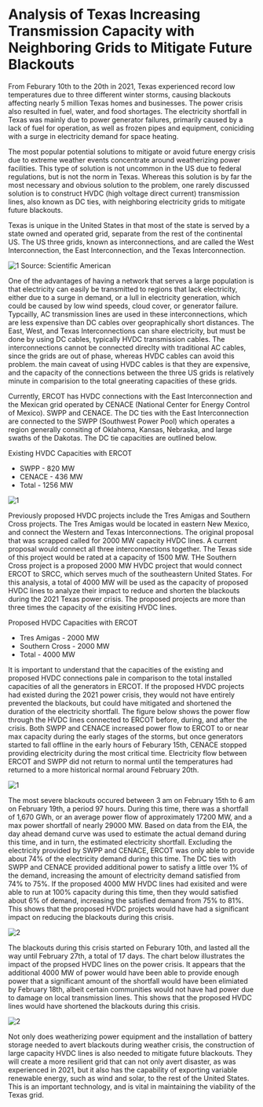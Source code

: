 # Analysis of Texas Increasing Transmission Capacity with Neighboring Grids to Mitigate Future Blackouts

From Feburary 10th to the 20th in 2021, Texas experienced record low temperatures due to three different winter storms, causing blackouts affecting nearly 5 million Texas homes and businesses. The power crisis also resulted in fuel, water, and food shortages. The electricity shortfall in Texas was mainly due to power generator failures, primarily caused by a lack of fuel for operation, as well as frozen pipes and equipment, coniciding with a surge in electricity demand for space heating.

The most popular potential solutions to mitigate or avoid future energy crisis due to extreme weather events concentrate around weatherizing power facilities. This type of solution is not uncommon in the US due to federal regulations, but is not the norm in Texas. Whereas this solution is by far the most necessary and obvious solution to the problem, one rarely discussed solution is to construct HVDC (high voltage direct current) transmission lines, also known as DC ties, with neighboring electricity grids to mitigate future blackouts.

Texas is unique in the United States in that most of the state is served by a state owned and operated grid, separate from the rest of the continental US. The US three grids, known as interconnections, and are called the West Interconnection, the East Interconnection, and the Texas Interconnection. 

![1](/jpeg/us_interconnections.jpeg)
Source: Scientific American

One of the advantages of having a network that serves a large population is that electricity can easily be transmitted to regions that lack electricity, either due to a surge in demand, or a lull in electricity generation, which could be caused by low wind speeds, cloud cover, or generator failure. Typcailly, AC transmission lines are used in these interconnections, which are less expensive than DC cables over geopraphically short distances. The East, West, and Texas Interconnections can share electricity, but must be done by using DC cables, typically HVDC transmission cables. The interconnections cannot be connected direclty with traditional AC cables, since the grids are out of phase, whereas HVDC cables can avoid this problem. the main caveat of using HVDC cables is that they are expensive, and the capacity of the connections between the three US grids is relatively minute in comparision to the total gneerating capacities of these grids. 

Currently, ERCOT has HVDC connections with the East Interconnection and the Mexican grid operated by CENACE (National Center for Energy Control of Mexico). 
SWPP and CENACE. The DC ties with the East Interconnection are connected to the SWPP (Southwest Power Pool) which operates a region generally consiting of Oklahoma, Kansas, Nebraska, and large swaths of the Dakotas. The DC tie capacities are outlined below.

Existing HVDC Capacities with ERCOT
* SWPP - 820 MW
* CENACE - 436 MW
* Total - 1256 MW

![1](/jpeg/ercot.jpeg)

Previously proposed HVDC projects include the Tres Amigas and Southern Cross projects. The Tres Amigas would be located in eastern New Mexico, and connect the Western and Texas Interconnections. The original proposal that was scrapped called for 2000 MW capacity HVDC lines. A current proposal would connect all three interconnections together. The Texas side of this project would be rated at a capacity of 1500 MW. THe Southern Cross project is a proposed 2000 MW HVDC project that would connect ERCOT to SRCC, which serves much of the southeastern United States. For this analysis, a total of 4000 MW will be used as the capacity of proposed HVDC lines to analyze their impact to reduce and shorten the blackouts during the 2021 Texas power crisis. The proposed projects are more than three times the capacity of the exisiting HVDC lines.

Proposed HVDC Capacities with ERCOT
* Tres Amigas - 2000 MW
* Southern Cross - 2000 MW
* Total - 4000 MW

It is important to understand that the capacities of the existing and proposed HVDC connections pale in comparison to the total installed capacities of all the generators in ERCOT. If the proposed HVDC projects had existed during the 2021 power crisis, they would not have entirely prevented the blackouts, but could have mitigated and shortened the duration of the electricity shortfall. The figure below shows the power flow through the HVDC lines connected to ERCOT before, during, and after the crisis. Both SWPP and CENACE increased power flow to ERCOT to or near max capacity during the early stages of the storms, but once generators started to fall offline in the early hours of Feburary 15th, CENACE stopped providing electricity during the most critical time. Electricity flow between ERCOT and SWPP did not return to normal until the temperatures had returned to a more historical normal around February 20th. 

![1](/png/Figure_10.png)

The most severe blackouts occured between 3 am on February 15th to 6 am on February 19th, a period 97 hours. During this time, there was a shortfall of 1,670 GWh, or an average power flow of approximately 17200 MW, and a max power shortfall of nearly 29000 MW. Based on data from the EIA, the day ahead demand curve was used to estimate the actual demand during this time, and in turn, the estimated electricity shortfall. Excluding the electricity provided by SWPP and CENACE, ERCOT was only able to provide about 74% of the electricity demand during this time. The DC ties with SWPP and CENACE provided additional power to satisfy a little over 1% of the demand, increasing the amount of electricity demand satisfied from 74% to 75%. If the proposed 4000 MW HVDC lines had exisited and were able to run at 100% capacity during this time, then they would satisfied about 6% of demand, increasing the satisfied demand from 75% to 81%. This shows that the proposed HVDC projects would have had a significant impact on reducing the blackouts during this crisis. 

![2](/png/Figure_8.png)

The blackouts during this crisis started on Feburary 10th, and lasted all the way until February 27th, a total of 17 days. The chart below illustrates the impact of the propsed HVDC lines on the power crisis. It appears that the additional 4000 MW of power would have been able to provide enough power that a significant amount of the shortfall would have been elimiated by February 18th, albeit certain communities would not have had power due to damage on local transmission lines. This shows that the proposed HVDC lines would have shortened the blackouts during this crisis. 

![2](/png/Figure_11.png)

Not only does weatherizing power equipment and the installation of battery storage needed to avert blackouts during weather crisis, the construction of large capacity HVDC lines is also needed to mitigate future blackouts. They will create a more resilient grid that can not only avert disaster, as was experienced in 2021, but it also has the capability of exporting variable renewable energy, such as wind and solar, to the rest of the United States. This is an important technology, and is vital in maintaining the viability of the Texas grid.
